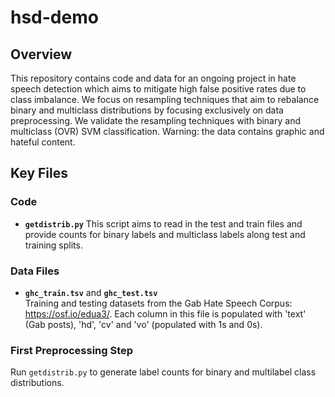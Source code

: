 # hsd-demo

## Overview

This repository contains code and data for an ongoing project in hate speech detection which aims to mitigate high false positive rates due to class imbalance. We focus on resampling techniques that aim to rebalance binary and multiclass distributions by focusing exclusively on data preprocessing. We validate the resampling techniques with binary and multiclass (OVR) SVM classification. Warning: the data contains graphic and hateful content. 

## Key Files

### Code

- **`getdistrib.py`**
  This script aims to read in the test and train files and provide counts for binary labels and multiclass labels along test and training splits. 

### Data Files
- **`ghc_train.tsv`** and **`ghc_test.tsv`**  
  Training and testing datasets from the Gab Hate Speech Corpus: https://osf.io/edua3/. Each column in this file is populated with 'text' (Gab posts), 'hd', 'cv' and 'vo' (populated with 1s and 0s). 

### First Preprocessing Step
Run `getdistrib.py` to generate label counts for binary and multilabel class distributions. 

  
